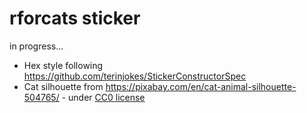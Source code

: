 rforcats sticker
===============

in progress...

* Hex style following https://github.com/terinjokes/StickerConstructorSpec
* Cat silhouette from https://pixabay.com/en/cat-animal-silhouette-504765/  - under [CC0 license](https://creativecommons.org/publicdomain/zero/1.0/deed.en) 
